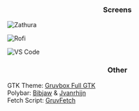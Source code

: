### <p align = "center"> Screens </p>

![Zathura](https://github.com/MujtabaAsim/dots/assets/62666332/1447124e-c05d-4ff0-b78e-06d997c3db89)

![Rofi](https://github.com/MujtabaAsim/dots/assets/62666332/0e0185fd-db79-4775-854e-43411a704334)

![VS Code](https://github.com/MujtabaAsim/dots/assets/62666332/2f11bd68-6968-435a-b141-22ee4a2b1b72)


### <p align = "center"> Other </p>
GTK Theme: [Gruvbox Full GTK](https://www.pling.com/p/1681313) <br>
Polybar: [Bibjaw](https://github.com/bibjaw99/workstation) & [Jvanrhijn](https://github.com/Jvanrhijn/polybar-spotify/tree/master) <br>
Fetch Script: [GruvFetch](https://github.com/MujtabaAsim/GruvFetch/tree/main) <br>

